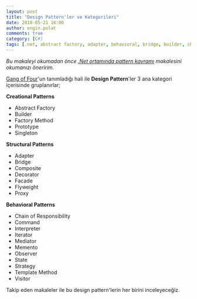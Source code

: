 ```yaml
---
layout: post
title: "Design Pattern'ler ve Kategorileri"
date: 2010-05-21 16:00
author: engin.polat
comments: true
category: [C#]
tags: [.net, abstract factory, adapter, behavioral, bridge, builder, chain of responsibility, command, composite, creational, csharp, decorator, design pattern, facade, factory method, flyweight, interface, iterator, mediator, memento, observer, pattern, prototype, proxy, singleton, state, strategy, structural, template method, visitor]
---
```

*Bu makaleyi okumadan önce <a href="http://www.enginpolat.com/net-ortaminda-pattern-kavrami/" target="_blank">.Net ortamında pattern kavramı</a> makalesini okumanızı öneririm.*

<a href="http://www.dofactory.com" target="_blank">Gang of Four</a>'un tanımladığı hali ile **Design Pattern**'ler 3 ana kategori içerisinde gruplanırlar;

**Creational Patterns**


*   Abstract Factory
*   Builder
*   Factory Method
*   Prototype
*   Singleton

**Structural Patterns**


*   Adapter
*   Bridge
*   Composite
*   Decorator
*   Facade
*   Flyweight
*   Proxy

**Behavioral Patterns**


*   Chain of Responsibility
*   Command
*   Interpreter
*   Iterator
*   Mediator
*   Memento
*   Observer
*   State
*   Strategy
*   Template Method
*   Visitor

Takip eden makaleler ile bu design pattern'lerin her birini inceleyeceğiz.

